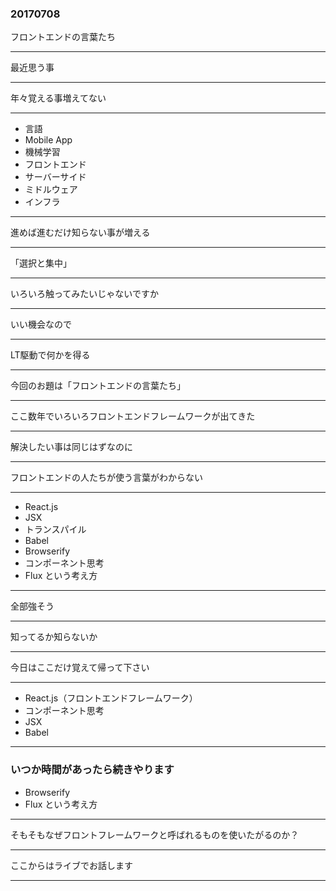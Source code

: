### 20170708

フロントエンドの言葉たち

---

最近思う事

---

年々覚える事増えてない

---

- 言語
- Mobile App
- 機械学習
- フロントエンド
- サーバーサイド
- ミドルウェア
- インフラ

---

進めば進むだけ知らない事が増える

---

「選択と集中」

---

いろいろ触ってみたいじゃないですか

---

いい機会なので

---

LT駆動で何かを得る

---

今回のお題は「フロントエンドの言葉たち」

---

ここ数年でいろいろフロントエンドフレームワークが出てきた

---

解決したい事は同じはずなのに

---

フロントエンドの人たちが使う言葉がわからない

---

- React.js
- JSX
- トランスパイル
- Babel
- Browserify
- コンポーネント思考
- Flux という考え方

---

全部強そう

---

知ってるか知らないか

---

今日はここだけ覚えて帰って下さい

---

- React.js（フロントエンドフレームワーク）
- コンポーネント思考
- JSX
- Babel

---
### いつか時間があったら続きやります

- Browserify
- Flux という考え方

---

そもそもなぜフロントフレームワークと呼ばれるものを使いたがるのか？

---

ここからはライブでお話します

---
